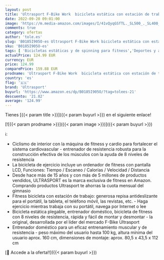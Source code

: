 ```yaml
---
layout: post
title: 'Ultrasport F-Bike Work  bicicleta estática con estación de trabajo  aparato doméstico  bicicleta fitness con consola y sensores de pulso en manillar  plegable  peso máximo usuario  100 kg  Plata/Negro'
date: 2022-09-20 09:01:00
image: 'https://m.media-amazon.com/images/I/41vQyqGSfTL._SL500_._SL400_.jpg'
comments: true
category: ofertas
author: 'tole.es'
slug: 'B0185I905O-es Ultrasport F-Bike Work bicicleta estática con estación de...'
sku: 'B0185I905O-es'
tags: [ 'Bicicletas estáticas y de spinning para fitness','Deportes y aire libre','Fitness y ejercicio','Máquinas de cardio para fitness','bicicleta','ultrasport','🇪🇸', ]
actualPrice: 124.99 EUR
currency: EUR
price: 124.99
comparePrice: 159.88 EUR
prodname: 'Ultrasport F-Bike Work  bicicleta estática con estación de trabajo  aparato doméstico  bicicleta fitness con consola y sensores de pulso en manillar  plegable  peso máximo usuario  100 kg  Plata/Negro'
country: 'es'
flag: '🇪🇸'
brand: 'Ultrasport'
buyurl: 'https://www.amazon.es/dp/B0185I905O/?tag=tolees-21'
descuento: '21.82'
average: '124.99'
---
```


Tienes [{{< param title >}}]({{< param buyurl >}}) en el siguiente enlace!

[![{{< param prodname >}}]({{< param image >}})]({{< param buyurl >}})

ℹ️:

- Ciclismo de interior con la máquina de fitness y cardio para fortalecer el sistema cardiovascular - entrenador de resistencia robusta para la construcción efectiva de los músculos con la ayuda de 8 niveles de resistencia
- La bicicleta de ejercicio incluye un ordenador de fitness con pantalla LCD, Funciones: Tiempo / Escaneo / Calorías / Velocidad / Distancia
- Desde hace más de 15 años y con más de 5 millones de productos vendidos, ULTRASPORT es la marca exclusiva de fitness en Amazon. Comprando productos Ultrasport te ahorras la cuota mensual del gimnasio
- Fitness bicicleta con estación de trabajo: generosa repisa antideslizante para el portátil, la tableta, el teléfono móvil, las revistas, etc. - Haga ejercicio mientras trabaja con su portátil, navega por Internet o lee
- Bicicleta estática plegable, entrenador doméstico, bicicleta de fitness con 8 niveles de resistencia, rápida y fácil de montar y desmontar - la original, desarrollada por el líder del mercado F-Bike Ultrasport
- Entrenador doméstico para un eficaz entrenamiento muscular y de resistencia - peso máximo del usuario hasta 100 kg, altura mínima del usuario aprox. 160 cm, dimensiones de montaje: aprox. 80,5 x 43,5 x 112 cm

[🛒 Accede a la oferta!!]({{< param buyurl >}})
